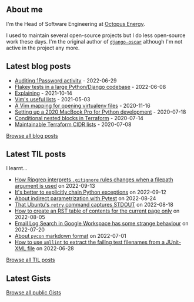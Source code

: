 ## About me
I'm the Head of Software Engineering at [Octopus Energy](https://octopus.energy/).

I used to maintain several open-source projects but I do less open-source work these days. I'm the original author of [`django-oscar`](https://github.com/django-oscar/django-oscar) although I'm not active in the project any more. 
## Latest blog posts
- [Auditing 1Password activity](https://codeinthehole.com/tips/auditing-1password-activity/) - 2022-06-29
- [Flakey tests in a large Python/Django codebase](https://codeinthehole.com/news/oe-tech-flakey-tests/) - 2022-06-08
- [Explaining](https://codeinthehole.com/tips/explaining/) - 2021-10-14
- [Vim's useful lists](https://codeinthehole.com/tips/vim-lists/) - 2021-05-03
- [A Vim mapping for opening virtualenv files](https://codeinthehole.com/tips/a-vim-mapping-for-opening-virtualenv-files/) - 2020-11-16
- [Setting up a 2020 MacBook Pro for Python development](https://codeinthehole.com/guides/settings-up-a-2020-macbook-for-python-development/) - 2020-07-18
- [Conditional nested blocks in Terraform](https://codeinthehole.com/tips/conditional-nested-blocks-in-terraform/) - 2020-07-14
- [Maintainable Terraform CIDR lists](https://codeinthehole.com/tips/terraform-cidrs/) - 2020-07-08

[Browse all blog posts](https://codeinthehole.com/writing/)
## Latest TIL posts
I learnt...
- [How Ripgrep interprets `.gitignore` rules changes when a filepath argument is used](https://til.codeinthehole.com/posts/how-ripgrep-interprets-gitignore-rules-changes-when-a-filepath-argument-is-used/) on 2022-09-13
- [It's better to explicitly chain Python exceptions](https://til.codeinthehole.com/posts/its-better-to-explicitly-chain-exceptions/) on 2022-09-12
- [About indirect parametrization with Pytest](https://til.codeinthehole.com/posts/about-indirect-parametrization-with-pytest/) on 2022-08-24
- [That Ubuntu's `retry` command captures STDOUT](https://til.codeinthehole.com/posts/that-retry-captures-stdout/) on 2022-08-18
- [How to create an RST table of contents for the current page only](https://til.codeinthehole.com/posts/how-to-create-an-rst-table-of-contents-for-the-sections-of-the-current-page/) on 2022-08-05
- [Email Log Search in Google Workspace has some strange behaviour](https://til.codeinthehole.com/posts/email-log-search-in-google-workspace-has-some-strange-behaviour/) on 2022-07-20
- [About `pycon` markdown format](https://til.codeinthehole.com/posts/about-pycon-markdown-format/) on 2022-07-01
- [How to use `xmllint` to extract the failing test filenames from a JUnit-XML file](https://til.codeinthehole.com/posts/how-to-use-xmllint-to-extract-the-failing-test-filenames-from-a-junitxml-file/) on 2022-06-28

[Browse all TIL posts](https://til.codeinthehole.com)
## Latest Gists

[Browse all public Gists](https://gist.github.com/codeinthehole)
